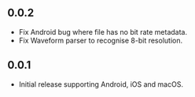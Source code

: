 ## 0.0.2

* Fix Android bug where file has no bit rate metadata.
* Fix Waveform parser to recognise 8-bit resolution.

## 0.0.1

* Initial release supporting Android, iOS and macOS.
